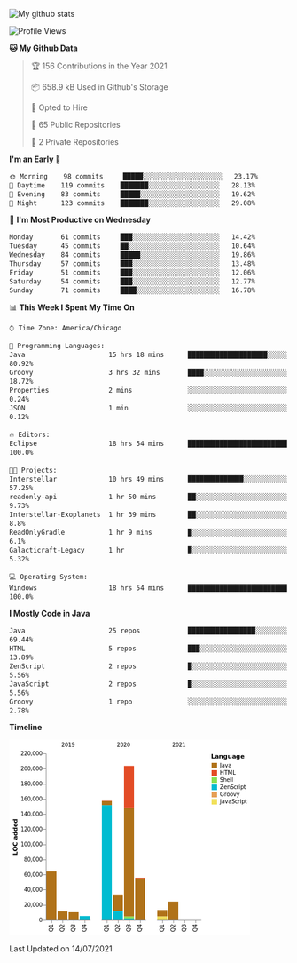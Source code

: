 ![My github stats](https://github-readme-stats.vercel.app/api?username=romvoid95&theme=gruvbox&include_all_commits=true&show_icons=true")

<!--START_SECTION:waka-->
![Profile Views](http://img.shields.io/badge/Profile%20Views-0-blue)

**🐱 My Github Data** 

> 🏆 156 Contributions in the Year 2021
 > 
> 📦 658.9 kB Used in Github's Storage 
 > 
> 💼 Opted to Hire
 > 
> 📜 65 Public Repositories 
 > 
> 🔑 2 Private Repositories  
 > 
**I'm an Early 🐤** 

```text
🌞 Morning    98 commits     █████░░░░░░░░░░░░░░░░░░░░   23.17% 
🌆 Daytime    119 commits    ███████░░░░░░░░░░░░░░░░░░   28.13% 
🌃 Evening    83 commits     █████░░░░░░░░░░░░░░░░░░░░   19.62% 
🌙 Night      123 commits    ███████░░░░░░░░░░░░░░░░░░   29.08%

```
📅 **I'm Most Productive on Wednesday** 

```text
Monday       61 commits     ███░░░░░░░░░░░░░░░░░░░░░░   14.42% 
Tuesday      45 commits     ██░░░░░░░░░░░░░░░░░░░░░░░   10.64% 
Wednesday    84 commits     █████░░░░░░░░░░░░░░░░░░░░   19.86% 
Thursday     57 commits     ███░░░░░░░░░░░░░░░░░░░░░░   13.48% 
Friday       51 commits     ███░░░░░░░░░░░░░░░░░░░░░░   12.06% 
Saturday     54 commits     ███░░░░░░░░░░░░░░░░░░░░░░   12.77% 
Sunday       71 commits     ████░░░░░░░░░░░░░░░░░░░░░   16.78%

```


📊 **This Week I Spent My Time On** 

```text
⌚︎ Time Zone: America/Chicago

💬 Programming Languages: 
Java                     15 hrs 18 mins      ████████████████████░░░░░   80.92% 
Groovy                   3 hrs 32 mins       ████░░░░░░░░░░░░░░░░░░░░░   18.72% 
Properties               2 mins              ░░░░░░░░░░░░░░░░░░░░░░░░░   0.24% 
JSON                     1 min               ░░░░░░░░░░░░░░░░░░░░░░░░░   0.12%

🔥 Editors: 
Eclipse                  18 hrs 54 mins      █████████████████████████   100.0%

🐱‍💻 Projects: 
Interstellar             10 hrs 49 mins      ██████████████░░░░░░░░░░░   57.25% 
readonly-api             1 hr 50 mins        ██░░░░░░░░░░░░░░░░░░░░░░░   9.73% 
Interstellar-Exoplanets  1 hr 39 mins        ██░░░░░░░░░░░░░░░░░░░░░░░   8.8% 
ReadOnlyGradle           1 hr 9 mins         █░░░░░░░░░░░░░░░░░░░░░░░░   6.1% 
Galacticraft-Legacy      1 hr                █░░░░░░░░░░░░░░░░░░░░░░░░   5.32%

💻 Operating System: 
Windows                  18 hrs 54 mins      █████████████████████████   100.0%

```

**I Mostly Code in Java** 

```text
Java                     25 repos            █████████████████░░░░░░░░   69.44% 
HTML                     5 repos             ███░░░░░░░░░░░░░░░░░░░░░░   13.89% 
ZenScript                2 repos             █░░░░░░░░░░░░░░░░░░░░░░░░   5.56% 
JavaScript               2 repos             █░░░░░░░░░░░░░░░░░░░░░░░░   5.56% 
Groovy                   1 repo              ░░░░░░░░░░░░░░░░░░░░░░░░░   2.78%

```


**Timeline**

![Chart not found](https://raw.githubusercontent.com/ROMVoid95/ROMVoid95/master/charts/bar_graph.png) 


 Last Updated on 14/07/2021
<!--END_SECTION:waka-->
